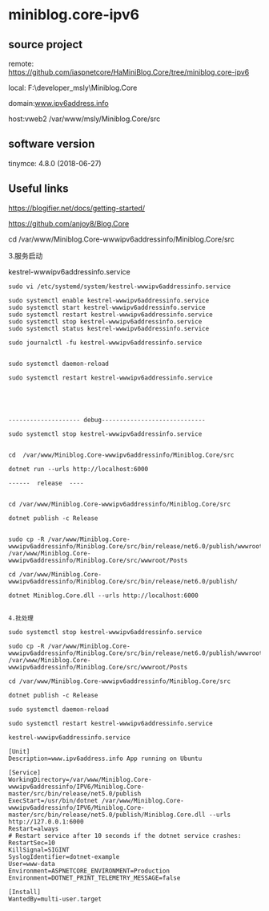 # miniblog.core-ipv6


## source project

remote: https://github.com/iaspnetcore/HaMiniBlog.Core/tree/miniblog.core-ipv6

local:  F:\developer_msly\Miniblog.Core

domain:www.ipv6address.info

host:vweb2 /var/www/msly/Miniblog.Core/src

## software version

tinymce: 4.8.0 (2018-06-27)


## Useful links

https://blogifier.net/docs/getting-started/

https://github.com/anjoy8/Blog.Core

cd /var/www/Miniblog.Core-wwwipv6addressinfo/Miniblog.Core/src

3.服务启动

kestrel-wwwipv6addressinfo.service

~~~
sudo vi /etc/systemd/system/kestrel-wwwipv6addressinfo.service

sudo systemctl enable kestrel-wwwipv6addressinfo.service
sudo systemctl start kestrel-wwwipv6addressinfo.service
sudo systemctl restart kestrel-wwwipv6addressinfo.service
sudo systemctl stop kestrel-wwwipv6addressinfo.service
sudo systemctl status kestrel-wwwipv6addressinfo.service

sudo journalctl -fu kestrel-wwwipv6addressinfo.service


sudo systemctl daemon-reload 

sudo systemctl restart kestrel-wwwipv6addressinfo.service





-------------------- debug-----------------------------

sudo systemctl stop kestrel-wwwipv6addressinfo.service


cd  /var/www/Miniblog.Core-wwwipv6addressinfo/Miniblog.Core/src

dotnet run --urls http://localhost:6000

------  release  ----


cd /var/www/Miniblog.Core-wwwipv6addressinfo/Miniblog.Core/src

dotnet publish -c Release


sudo cp -R /var/www/Miniblog.Core-wwwipv6addressinfo/Miniblog.Core/src/bin/release/net6.0/publish/wwwroot/Posts/* /var/www/Miniblog.Core-wwwipv6addressinfo/Miniblog.Core/src/wwwroot/Posts

cd /var/www/Miniblog.Core-wwwipv6addressinfo/Miniblog.Core/src/bin/release/net6.0/publish/

dotnet Miniblog.Core.dll --urls http://localhost:6000


4.批处理

sudo systemctl stop kestrel-wwwipv6addressinfo.service

sudo cp -R /var/www/Miniblog.Core-wwwipv6addressinfo/Miniblog.Core/src/bin/release/net6.0/publish/wwwroot/Posts/* /var/www/Miniblog.Core-wwwipv6addressinfo/Miniblog.Core/src/wwwroot/Posts

cd /var/www/Miniblog.Core-wwwipv6addressinfo/Miniblog.Core/src

dotnet publish -c Release

sudo systemctl daemon-reload 

sudo systemctl restart kestrel-wwwipv6addressinfo.service

~~~


~~~
kestrel-wwwipv6addressinfo.service

[Unit]
Description=www.ipv6address.info App running on Ubuntu

[Service]
WorkingDirectory=/var/www/Miniblog.Core-wwwipv6addressinfo/IPV6/Miniblog.Core-master/src/bin/release/net5.0/publish
ExecStart=/usr/bin/dotnet /var/www/Miniblog.Core-wwwipv6addressinfo/IPV6/Miniblog.Core-master/src/bin/release/net5.0/publish/Miniblog.Core.dll --urls http://127.0.0.1:6000
Restart=always
# Restart service after 10 seconds if the dotnet service crashes:
RestartSec=10
KillSignal=SIGINT
SyslogIdentifier=dotnet-example
User=www-data
Environment=ASPNETCORE_ENVIRONMENT=Production
Environment=DOTNET_PRINT_TELEMETRY_MESSAGE=false

[Install]
WantedBy=multi-user.target



~~~